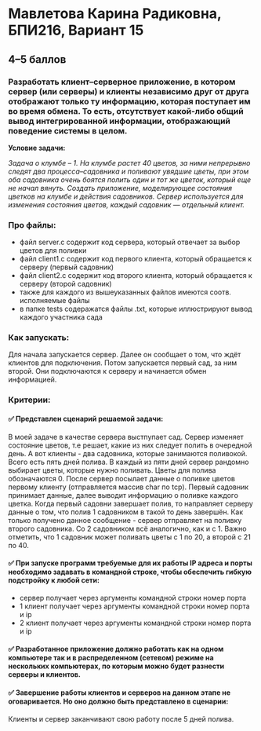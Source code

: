 # Мавлетова Карина Радиковна, БПИ216, Вариант 15
## 4–5 баллов 
### Разработать клиент–серверное приложение, в котором сервер (или серверы) и клиенты независимо друг от друга отображают только ту информацию, которая поступает им во время обмена. То есть, отсутствует какой-либо общий вывод интегрированной информации, отображающий поведение системы в целом.

**Условие задачи:**

*Задача о клумбе – 1. На клумбе растет 40 цветов, за ними непрерывно следят два процесса–садовника и поливают увядшие цветы, при этом оба садовника очень боятся полить один и тот же
цветок, который еще не начал вянуть. Создать приложение,
моделирующее состояния цветков на клумбе и действия
садовников. Сервер используется для изменения состояния цветов, каждый садовник — отдельный клиент.*

### Про файлы:
- файл server.c содержит код сервера, который отвечает за выбор цветов для поливки
- файл client1.c содержит код первого клиента, который обращается к серверу (первый садовник)
- файл client2.c содержит код второго клиента, который обращается к серверу (второй садовник)
- также для каждого из вышеуказанных файлов имеются соотв. исполняемые файлы
- в папке tests содеражатся файлы .txt, которые иллюстрируют вывод каждого участника сада
### Как запускать:
Для начала запускается сервер. Далее он сообщает о том, что ждёт клиентов для подключения. Потом запускается первый сад, за ним второй. Они подключаются к серверу и начинается обмен информацией.

### Критерии:

#### :white_check_mark: Представлен сценарий решаемой задачи:
В моей задаче в качестве сервера выстпупает сад. Сервер изменяет состояние цветов, т.е решает, какие из них следует полить в очередной день. А вот клиенты - два садовника, которые занимаются поливокой.
Всего есть пять дней полива. В каждый из пяти дней сервер рандомно выбирает цветы, которые нужно поливать. Цветы для полива обозначаются 0. После сервер посылает данные о поливке
цветов первому клиенту (отправляется массив char по tcp). Первый садовник принимает данные, далее выводит информацию о поливке каждого цветка. Когда первый садовни завершает полив, то направляет
серверу данные о том, что полив 1 садовником в такой то день завершён. Как только получено данное сообщение - сервер отправляет на поливку второго садовника. Со 2 садовником всё аналогично, как и с 1.
Важно отметить, что 1 садовник может поливать цветы с 1 по 20, а второй с 21 по 40.

#### :white_check_mark: При запуске программ требуемые для их работы IP адреса и порты необходимо задавать в командной строке, чтобы обеспечить гибкую подстройку к любой сети:
- сервер получает через аргументы командной строки номер порта
- 1 клиент получает через аргументы командной строки номер порта и ip
- 2 клиент получает через аргументы командной строки номер порта и ip

#### :white_check_mark: Разработанное приложение должно работать как на одном компьютере так и в распределенном (сетевом) режиме на нескольких компьютерах, по которым можно будет разнести серверы и клиентов.

#### :white_check_mark: Завершение работы клиентов и серверов на данном этапе не оговаривается. Но оно должно быть представлено в сценарии:
Клиенты и сервер заканчивают свою работу после 5 дней полива.


